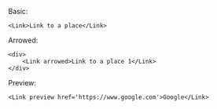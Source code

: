 Basic:
```
<Link>Link to a place</Link>
```

Arrowed:
```
<div>
	<Link arrowed>Link to a place 1</Link>
</div>
```

Preview:
```
<Link preview href='https://www.google.com'>Google</Link>
```